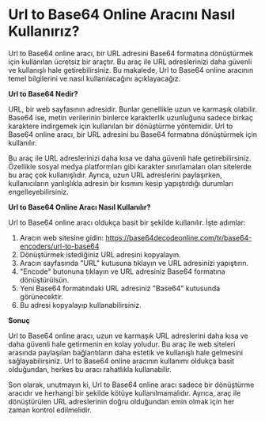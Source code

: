 Url to Base64 Online Aracını Nasıl Kullanırız?
==============================================

Url to Base64 online aracı, bir URL adresini Base64 formatına dönüştürmek için kullanılan ücretsiz bir araçtır. Bu araç ile URL adreslerinizi daha güvenli ve kullanışlı hale getirebilirsiniz. Bu makalede, Url to Base64 online aracının temel bilgilerini ve nasıl kullanılacağını açıklayacağız.

**Url to Base64 Nedir?**

URL, bir web sayfasının adresidir. Bunlar genellikle uzun ve karmaşık olabilir. Base64 ise, metin verilerinin binlerce karakterlik uzunluğunu sadece birkaç karaktere indirgemek için kullanılan bir dönüştürme yöntemidir. Url to Base64 online aracı, bir URL adresini bu Base64 formatına dönüştürmek için kullanılır.

Bu araç ile URL adreslerinizi daha kısa ve daha güvenli hale getirebilirsiniz. Özellikle sosyal medya platformları gibi karakter sınırlamaları olan sitelerde bu araç çok kullanışlıdır. Ayrıca, uzun URL adreslerini paylaşırken, kullanıcıların yanlışlıkla adresin bir kısmını kesip yapıştırdığı durumları engelleyebilirsiniz.

**Url to Base64 Online Aracı Nasıl Kullanılır?**

Url to Base64 online aracı oldukça basit bir şekilde kullanılır. İşte adımlar:

1. Aracın web sitesine gidin: <https://base64decodeonline.com/tr/base64-encoders/url-to-base64>
2. Dönüştürmek istediğiniz URL adresini kopyalayın.
3. Aracın sayfasında "URL" kutusuna tıklayın ve URL adresinizi yapıştırın.
4. "Encode" butonuna tıklayın ve URL adresiniz Base64 formatına dönüştürülsün.
5. Yeni Base64 formatındaki URL adresiniz "Base64" kutusunda görünecektir.
6. Bu adresi kopyalayıp kullanabilirsiniz.

**Sonuç**

Url to Base64 online aracı, uzun ve karmaşık URL adreslerini daha kısa ve daha güvenli hale getirmenin en kolay yoludur. Bu araç ile web siteleri arasında paylaşılan bağlantıların daha estetik ve kullanışlı hale gelmesini sağlayabilirsiniz. Url to Base64 online aracının kullanımı oldukça basit olduğundan, herkes bu aracı rahatlıkla kullanabilir.

Son olarak, unutmayın ki, Url to Base64 online aracı sadece bir dönüştürme aracıdır ve herhangi bir şekilde kötüye kullanılmamalıdır. Ayrıca, araç ile dönüştürülen URL adreslerinin doğru olduğundan emin olmak için her zaman kontrol edilmelidir.